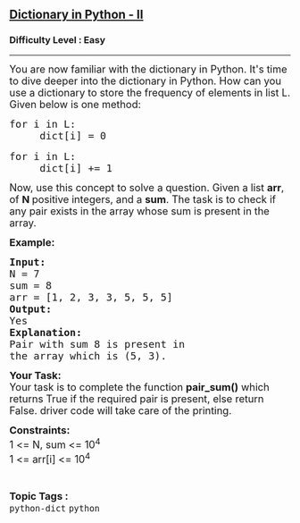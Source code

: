 <h2><a href="https://www.geeksforgeeks.org/problems/dictionary-in-python-ii/1?page=1&category=python-dict&sortBy=submissions">Dictionary in Python - II</a></h2><h3>Difficulty Level : Easy</h3><hr><div class="problems_problem_content__Xm_eO"><p><span style="font-size:18px">You are now familiar with the dictionary in Python. It's time to dive deeper into the dictionary in Python. How can you use a dictionary&nbsp;to store the frequency of elements in list L. Given below is one method:</span></p>

<pre><span style="font-size:18px">for i in L:
     dict[i] = 0</span>

<span style="font-size:18px">for i in L:
     dict[i] += 1</span></pre>

<p><span style="font-size:18px">Now, use this concept to solve a question. Given a list <strong>arr</strong>, of <strong>N </strong>positive integers, and a <strong>sum</strong>. The task is to check if any pair exists in the array whose sum is present in the array.</span></p>

<p><span style="font-size:18px"><strong>Example:</strong></span><span style="font-size:18px"><strong> </strong></span></p>

<pre><span style="font-size:18px"><strong>Input:</strong> </span>
<span style="font-size:18px">N = 7 </span>
<span style="font-size:18px">sum = 8 </span>
<span style="font-size:18px">arr = [1, 2, 3, 3, 5, 5, 5]</span> 
<span style="font-size:18px"><strong>Output:</strong> </span>
<span style="font-size:18px">Yes</span>
<span style="font-size:18px"><strong>Explanation:</strong>
Pair with sum 8 is present in
the array which is (5, 3).</span></pre>

<p><span style="font-size:18px"><strong>Your Task:</strong><br>
Your&nbsp;task is to complete the function <strong>pair_sum()</strong> which returns True if the required pair is present, else return False.&nbsp;driver code will take care of the printing.</span></p>

<p><span style="font-size:18px"><strong>Constraints:</strong><br>
1 &lt;= N, sum&nbsp;&lt;= 10<sup>4</sup><br>
1 &lt;= arr[i] &lt;= 10<sup>4</sup></span></p>
</div><br><p><span style=font-size:18px><strong>Topic Tags : </strong><br><code>python-dict</code>&nbsp;<code>python</code>&nbsp;